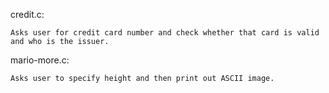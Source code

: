 credit.c:

    Asks user for credit card number and check whether that card is valid and who is the issuer.

mario-more.c:

    Asks user to specify height and then print out ASCII image.
